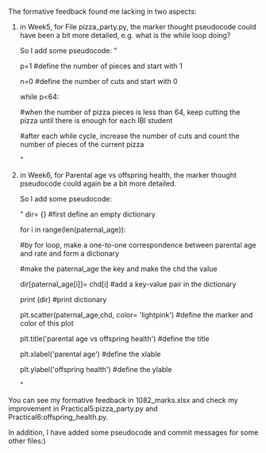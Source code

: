 The formative feedback found me lacking in two aspects:


1. in Week5, for File pizza_party.py, the marker thought pseudocode could have been a bit more detailed, e.g. what is the while loop doing?
   
   So I add some pseudocode:
      "
      
      p=1 #define the number of pieces and start with 1
      
      n=0 #define the number of cuts and start with 0
      
      while p<64: 
      
      #when the number of pizza pieces is less than 64, keep cutting the pizza until there is enough for each IBI student
      
      #after each while cycle, increase the number of cuts and count the number of pieces of the current pizza
      
      "


2. in Week6, for Parental age vs offspring health, the marker thought pseudocode could again be a bit more detailed.
  
   So I add some pseudocode:
      
      "
      dir= {} #first define an empty dictionary
      
      for i in range(len(paternal_age)): 
      
      #by for loop, make a one-to-one correspondence between parental age and rate and form a dictionary
      
      #make the paternal_age the key and make the chd the value
      
      dir[paternal_age[i]]= chd[i] #add a key-value pair in the dictionary
      
      print (dir) #print dictionary

      
      plt.scatter(paternal_age,chd, color= 'lightpink') #define the marker and color of this plot
      
      plt.title('parental age vs offspring health') #define the title
      
      plt.xlabel('parental age') #define the xlable
      
      plt.ylabel('offspring health') #define the ylable
      
      "


You can see my formative feedback in 1082_marks.xlsx and check my improvement in Practical5:pizza_party.py and Practical6:offspring_health.py.


In addition, I have added some pseudocode and commit messages for some other files:)
